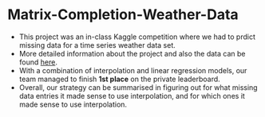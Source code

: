 # Matrix-Completion-Weather-Data

- This project was an in-class Kaggle competition where we had to prdict missing data for a time series weather data set. 
- More detailed information about the project and also the data can be found [here](https://www.kaggle.com/c/stat440-19-module2).
- With a combination of interpolation and linear regression models, our team managed to finish **1st place** on the private leaderboard.
- Overall, our strategy can be summarised in figuring out for what missing data entries it made sense to use interpolation, and for which ones it made sense to use interpolation. 
